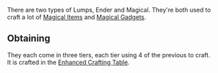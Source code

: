 There are two types of Lumps, Ender and Magical. They're both used to craft a lot of [Magical Items](https://github.com/Slimefun/Slimefun4/wiki/Magical-Items) and [Magical Gadgets](https://github.com/Slimefun/Slimefun4/wiki/Magical-Gadgets).

## Obtaining

They each come in three tiers, each tier using 4 of the previous to craft.  
It is crafted in the [Enhanced Crafting Table](https://github.com/Slimefun/Slimefun4/wiki/Enhanced-Crafting-Table).
